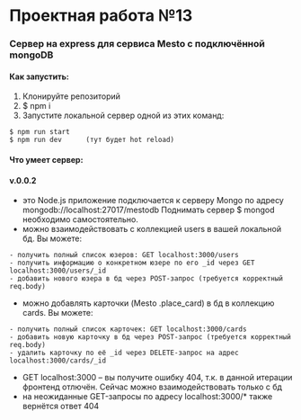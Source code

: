 Проектная работа №13
=====
### Cервер на express для сервиса Mesto с подключённой mongoDB

#### Как запустить:
1.	Клонируйте репозиторий
2.	$ npm i
3.	Запустите локальной сервер одной из этих команд:
```
$ npm run start
$ npm run dev      (тут будет hot reload)
```

#### Что умеет сервер:

#### v.0.0.2

* это Node.js приложение подключается к серверу Mongo по адресу mongodb://localhost:27017/mestodb Поднимать сервер $ mongod необходимо самостоятельно.
* можно взаимодействовать с коллекцией users в вашей локальной бд. Вы можете:
```
- получить полный список юзеров: GET localhost:3000/users
- получить информацию о конкретном юзере по его _id через GET localhost:3000/users/_id
- добавить нового юзера в бд через POST-запрос (требуется корректный req.body)
```

* можно добавлять карточки (Mesto .place_card) в бд в коллекцию cards. Вы можете:
```
- получить полный список карточек: GET localhost:3000/cards
- добавить новую карточку в бд через POST-запрос (требуется корректный req.body)
- удалить карточку по её _id через DELETE-запрос на адрес localhost:3000/cards/_id
```


* GET localhost:3000 – вы получите ошибку 404, т.к. в данной итерации фронтенд отлючён. Сейчас можно взаимодействовать только с бд
* на неожиданные GET-запросы по адресу localhost:3000/* также вернётся ответ 404
